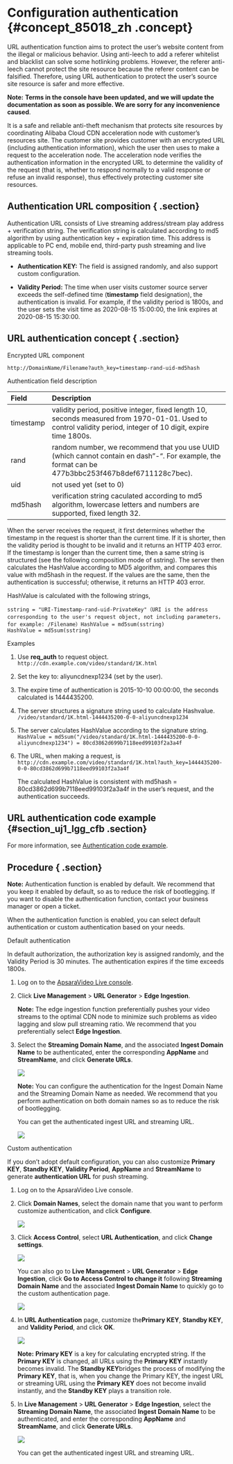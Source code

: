 # Configuration authentication {#concept_85018_zh .concept}

URL authentication function aims to protect the user’s website content from the illegal or malicious behavior. Using anti-leech to add a referer whitelist and blacklist can solve some hotlinking problems. However, the referer anti-leech cannot protect the site resource because the referer content can be falsified. Therefore, using URL authentication to protect the user’s source site resource is safer and more effective.

**Note:** **Terms in the console have been updated, and we will update the documentation as soon as possible. We are sorry for any inconvenience caused**.

It is a safe and reliable anti-theft mechanism that protects site resources by coordinating Alibaba Cloud CDN acceleration node with customer’s resources site. The customer site provides customer with an encrypted URL \(including authentication information\), which the user then uses to make a request to the acceleration node. The acceleration node verifies the authentication information in the encrypted URL to determine the validity of the request \(that is, whether to respond normally to a valid response or refuse an invalid response\), thus effectively protecting customer site resources.

## Authentication URL composition { .section}

Authentication URL consists of Live streaming address/stream play address + verification string. The verification string is calculated according to md5 algorithm by using authentication key + expiration time. This address is applicable to PC end, mobile end, third-party push streaming and live streaming tools.

-    **Authentication KEY:** The field is assigned randomly, and also support custom configuration.

-    **Validity Period:** The time when user visits customer source server exceeds the self-defined time \(**timestamp** field designation\), the authentication is invalid. For example, if the validity period is 1800s, and the user sets the visit time as 2020-08-15 15:00:00, the link expires at 2020-08-15 15:30:00.


## URL authentication concept { .section}

Encrypted URL component

```
http://DomainName/Filename?auth_key=timestamp-rand-uid-md5hash

```

Authentication field description

|Field|Description|
|:----|:----------|
|timestamp|validity period, positive integer, fixed length 10, seconds measured from 1970-01-01. Used to control validity period, integer of 10 digit, expire time 1800s.|
|rand|random number, we recommend that you use UUID \(which cannot contain en dash”-“. For example, the format can be 477b3bbc253f467b8def6711128c7bec\).|
|uid|not used yet \(set to 0\)|
|md5hash|verification string caculated according to md5 algorithm, lowercase letters and numbers are supported, fixed length 32.|

When the server receives the request, it first determines whether the timestamp in the request is shorter than the current time. If it is shorter, then the validity period is thought to be invalid and it returns an HTTP 403 error. If the timestamp is longer than the current time, then a same string is structured \(see the following composition mode of sstring\). The server then calculates the HashValue according to MD5 algorithm, and compares this value with md5hash in the request. If the values are the same, then the authentication is successful; otherwise, it returns an HTTP 403 error.

HashValue is calculated with the following strings,

```
sstring = "URI-Timestamp-rand-uid-PrivateKey"（URI is the address corresponding to the user's request object, not including parameters，for example: /Filename）HashValue = md5sum(sstring)
HashValue = md5sum(sstring)

```

Examples

1.  Use **req\_auth** to request object. `http://cdn.example.com/video/standard/1K.html`
2.  Set the key to: aliyuncdnexp1234 \(set by the user\).
3.  The expire time of authentication is 2015-10-10 00:00:00, the seconds calculated is 1444435200.
4.  The server structures a signature string used to calculate Hashvalue. `/video/standard/1K.html-1444435200-0-0-aliyuncdnexp1234`
5.  The server calculates HashValue according to the signature string. `HashValue = md5sum("/video/standard/1K.html-1444435200-0-0-aliyuncdnexp1234") = 80cd3862d699b7118eed99103f2a3a4f`
6.  The URL, when making a request, is `http://cdn.example.com/video/standard/1K.html?auth_key=1444435200-0-0-80cd3862d699b7118eed99103f2a3a4f`

    The calculated HashValue is consistent with md5hash = 80cd3862d699b7118eed99103f2a3a4f in the user’s request, and the authentication succeeds.


## URL authentication code example {#section_uj1_lgg_cfb .section}

For more information, see [Authentication code example](https://www.alibabacloud.com/help/doc-detail/57388.htm?spm=a2c63.p38356.b99.50.652e6523uRedUw).

## Procedure { .section}

**Note:** Authentication function is enabled by default. We recommend that you keep it enabled by default, so as to reduce the risk of bootlegging. If you want to disable the authentication function, contact your business manager or open a ticket.

When the authentication function is enabled, you can select default authentication or custom authentication based on your needs.

Default authentication

In default authorization, the authorization key is assigned randomly, and the Validity Period is 30 minutes. The authentication expires if the time exceeds 1800s.

1.  Log on to the [ApsaraVideo Live console](https://partners-intl.aliyun.com/login-required#/live).
2.  Click **Live Management** \> **URL Generator** \> **Edge Ingestion**.

    **Note:** The edge ingestion function preferentially pushes your video streams to the optimal CDN node to minimize such problems as video lagging and slow pull streaming ratio. We recommend that you preferentially select **Edge Ingestion**.

3.  Select the **Streaming Domain Name**, and the associated **Ingest Domain Name** to be authenticated, enter the corresponding **AppName** and **StreamName**, and click **Generate URLs**.

    ![](http://static-aliyun-doc.oss-cn-hangzhou.aliyuncs.com/assets/img/20694/154598833321651_en-US.png)

    **Note:** You can configure the authentication for the Ingest Domain Name and the Streaming Domain Name as needed. We recommend that you perform authentication on both domain names so as to reduce the risk of bootlegging.

    You can get the authenticated ingest URL and streaming URL.

    ![](http://static-aliyun-doc.oss-cn-hangzhou.aliyuncs.com/assets/img/20694/154598833321652_en-US.png)


Custom authentication

If you don’t adopt default configuration, you can also customize **Primary KEY**, **Standby KEY**, **Validity Period**, **AppName** and **StreamName** to generate **authentication URL** for push streaming.

1.  Log on to the ApsaraVideo Live console.
2.  Click **Domain Names**, select the domain name that you want to perform customize authentication, and click **Configure**.

    ![](http://static-aliyun-doc.oss-cn-hangzhou.aliyuncs.com/assets/img/20694/154598833321657_en-US.png)

3.  Click **Access Control**, select **URL Authentication**, and click **Change settings**.

    ![](http://static-aliyun-doc.oss-cn-hangzhou.aliyuncs.com/assets/img/20694/154598833321658_en-US.png)

    You can also go to **Live Management** \> **URL Generator** \> **Edge Ingestion**, click **Go to Access Control to change it** following **Streaming Domain Name** and the associated **Ingest Domain Name** to quickly go to the custom authentication page.

    ![](http://static-aliyun-doc.oss-cn-hangzhou.aliyuncs.com/assets/img/20694/154598833321659_en-US.png)

4.  In **URL Authentication** page, customize the**Primary KEY**, **Standby KEY**, and **Validity Period**, and click **OK**.

    ![](http://static-aliyun-doc.oss-cn-hangzhou.aliyuncs.com/assets/img/20694/154598833321660_en-US.png)

    **Note:** **Primary KEY** is a key for calculating encrypted string. If the **Primary KEY** is changed, all URLs using the **Primary KEY** instantly becomes invalid. The **Standby KEY**bridges the process of modifying the **Primary KEY**, that is, when you change the Primary KEY, the ingest URL or streaming URL using the **Primary KEY** does not become invalid instantly, and the **Standby KEY** plays a transition role.

5.  In **Live Management** \> **URL Generator** \> **Edge Ingestion**, select the **Streaming Domain Name**, the associated **Ingest Domain Name** to be authenticated, and enter the corresponding **AppName** and **StreamName**, and click **Generate URLs**.

    ![](http://static-aliyun-doc.oss-cn-hangzhou.aliyuncs.com/assets/img/20694/154598833321661_en-US.png)

    You can get the authenticated ingest URL and streaming URL.


